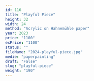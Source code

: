 ```yaml
---
id: 116
title: "Playful Piece"
height: 32
width: 24
method: "Acrylic on Hahnemühle paper"
year: 2023
price: "1100"
exPrice: "1100"
status: ""
fileName: "2024-playful-piece.jpg"
medie: "paperpainting"
draft: "False"
slug: "playful-piece"
weight: "190"
---
```

